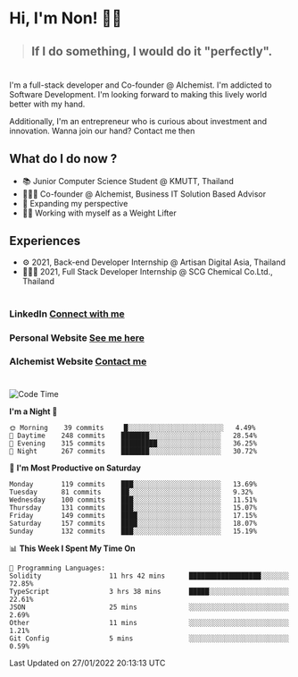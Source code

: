 # Hi, I'm Non! 🖐🏻

> ## If I do something, I would do it "perfectly".

#

I'm a full-stack developer and Co-founder @ Alchemist. I'm addicted to Software Development. I'm looking forward to making this lively world better with my hand.

Additionally, I'm an entrepreneur who is curious about investment and innovation. Wanna join our hand? Contact me then

## What do I do now ?

- 📚 Junior Computer Science Student @ KMUTT, Thailand
- 🧑🏻‍💻 Co-founder @ Alchemist, Business IT Solution Based Advisor
- 🌈 Expanding my perspective
- 🏋🏻 Working with myself as a Weight Lifter

## Experiences

- ⚙️ 2021, Back-end Developer Internship @ Artisan Digital Asia, Thailand
- 🧑🏻‍💻 2021, Full Stack Developer Internship @ SCG Chemical Co.Ltd., Thailand

#

### LinkedIn [Connect with me](https://www.linkedin.com/in/non-nontra/)

### Personal Website [See me here](https://nonnontra.com/)

### Alchemist Website [Contact me](https://alchemist-softwarehouse.co/)

#

<!--START_SECTION:waka-->
![Code Time](http://img.shields.io/badge/Code%20Time-1%2C152%20hrs%2049%20mins-blue)

**I'm a Night 🦉** 

```text
🌞 Morning    39 commits     █░░░░░░░░░░░░░░░░░░░░░░░░   4.49% 
🌆 Daytime    248 commits    ███████░░░░░░░░░░░░░░░░░░   28.54% 
🌃 Evening    315 commits    █████████░░░░░░░░░░░░░░░░   36.25% 
🌙 Night      267 commits    ███████░░░░░░░░░░░░░░░░░░   30.72%

```
📅 **I'm Most Productive on Saturday** 

```text
Monday       119 commits    ███░░░░░░░░░░░░░░░░░░░░░░   13.69% 
Tuesday      81 commits     ██░░░░░░░░░░░░░░░░░░░░░░░   9.32% 
Wednesday    100 commits    ███░░░░░░░░░░░░░░░░░░░░░░   11.51% 
Thursday     131 commits    ███░░░░░░░░░░░░░░░░░░░░░░   15.07% 
Friday       149 commits    ████░░░░░░░░░░░░░░░░░░░░░   17.15% 
Saturday     157 commits    ████░░░░░░░░░░░░░░░░░░░░░   18.07% 
Sunday       132 commits    ███░░░░░░░░░░░░░░░░░░░░░░   15.19%

```


📊 **This Week I Spent My Time On** 

```text
💬 Programming Languages: 
Solidity                 11 hrs 42 mins      ██████████████████░░░░░░░   72.85% 
TypeScript               3 hrs 38 mins       █████░░░░░░░░░░░░░░░░░░░░   22.61% 
JSON                     25 mins             ░░░░░░░░░░░░░░░░░░░░░░░░░   2.69% 
Other                    11 mins             ░░░░░░░░░░░░░░░░░░░░░░░░░   1.21% 
Git Config               5 mins              ░░░░░░░░░░░░░░░░░░░░░░░░░   0.59%

```


 Last Updated on 27/01/2022 20:13:13 UTC
<!--END_SECTION:waka-->
